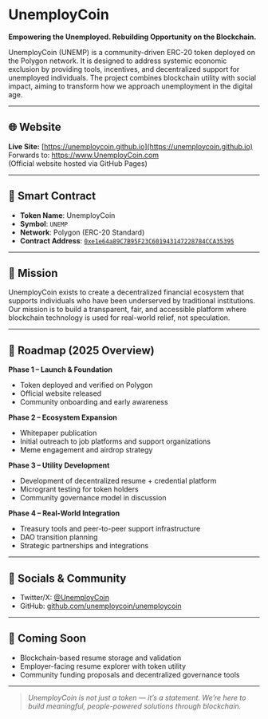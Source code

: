 # UnemployCoin

**Empowering the Unemployed. Rebuilding Opportunity on the Blockchain.**

UnemployCoin (UNEMP) is a community-driven ERC-20 token deployed on the Polygon network. It is designed to address systemic economic exclusion by providing tools, incentives, and decentralized support for unemployed individuals. The project combines blockchain utility with social impact, aiming to transform how we approach unemployment in the digital age.

---

## 🌐 Website

**Live Site:** [https://unemploycoin.github.io](https://unemploycoin.github.io) Forwards to: https://www.UnemployCoin.com  
(Official website hosted via GitHub Pages)

---

## 🔗 Smart Contract

- **Token Name**: UnemployCoin  
- **Symbol**: `UNEMP`  
- **Network**: Polygon (ERC-20 Standard)  
- **Contract Address**: [`0xe1e64a89C7B95F23C601943147228784CCA35395`](https://polygonscan.com/address/0xe1e64a89C7B95F23C601943147228784CCA35395)

---

## 🎯 Mission

UnemployCoin exists to create a decentralized financial ecosystem that supports individuals who have been underserved by traditional institutions. Our mission is to build a transparent, fair, and accessible platform where blockchain technology is used for real-world relief, not speculation.

---

## 🧭 Roadmap (2025 Overview)

**Phase 1 – Launch & Foundation**
- Token deployed and verified on Polygon
- Official website released
- Community onboarding and early awareness

**Phase 2 – Ecosystem Expansion**
- Whitepaper publication
- Initial outreach to job platforms and support organizations
- Meme engagement and airdrop strategy

**Phase 3 – Utility Development**
- Development of decentralized resume + credential platform
- Microgrant testing for token holders
- Community governance model in discussion

**Phase 4 – Real-World Integration**
- Treasury tools and peer-to-peer support infrastructure
- DAO transition planning
- Strategic partnerships and integrations

---

## 📢 Socials & Community

- Twitter/X: [@UnemployCoin](https://x.com/UnemployCoin)
- GitHub: [github.com/unemploycoin/unemploycoin](https://github.com/unemploycoin/unemploycoin)

---

## 🔮 Coming Soon

- Blockchain-based resume storage and validation  
- Employer-facing resume explorer with token utility  
- Community funding proposals and decentralized governance tools

---

> *UnemployCoin is not just a token — it’s a statement. We’re here to build meaningful, people-powered solutions through blockchain.*

